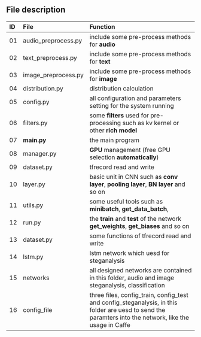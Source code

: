## File description
ID      |   File                    |   Function
:-      |   :-                      |    :-
01      |   audio_preprocess.py     |   include some pre-process methods for **audio**
02      |   text_preprocess.py      |   include some pre-process methods for **text**
03      |   image_preprocess.py     |   include some pre-process methods for **image**
04      |   distribution.py         |   distribution calculation
05      |   config.py               |   all configuration and parameters setting for the system running
06      |   filters.py              |   some **filters** used for pre-processing such as kv kernel or other **rich model**
07      |   **main.py**             |   the main program
08      |   manager.py              |   **GPU** management (free GPU selection **automatically**)
09      |   dataset.py              |   tfrecord read and write
10      |   layer.py                |   basic unit in CNN such as **conv layer**, **pooling layer**, **BN layer** and so on
11      |   utils.py                |   some useful tools such as **minibatch**, **get_data_batch**, 
12      |   run.py                  |   the **train** and **test** of the network **get_weights**, **get_biases** and so on
13      |   dataset.py              |   some functions of tfrecord read and write
14      |   lstm.py                 |   lstm network which uesd for steganalysis
15      |   networks                |   all designed networks are contained in this folder, audio and image steganalysis, classification
16      |   config_file             |   three files, config_train, config_test and config_steganalysis, in this folder are uesd to send the paramters into the network, like the usage in Caffe
